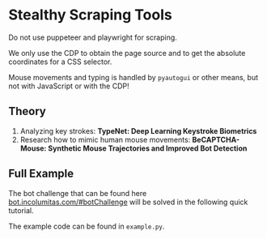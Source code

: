 # Stealthy Scraping Tools

Do not use puppeteer and playwright for scraping.

We only use the CDP to obtain the page source and to get the absolute coordinates for a CSS selector.

Mouse movements and typing is handled by `pyautogui` or other means, but not with JavaScript or with the CDP!

## Theory 

1. Analyzing key strokes: **TypeNet: Deep Learning Keystroke Biometrics**
2. Research how to mimic human mouse movements: **BeCAPTCHA-Mouse: Synthetic Mouse Trajectories and Improved Bot Detection**

## Full Example

The bot challenge that can be found here [bot.incolumitas.com/#botChallenge](https://bot.incolumitas.com/#botChallenge) will be solved in the following quick tutorial.

The example code can be found in `example.py`.


